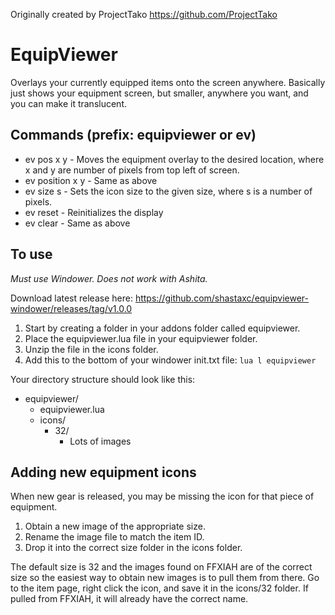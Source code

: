 Originally created by ProjectTako https://github.com/ProjectTako

# EquipViewer
Overlays your currently equipped items onto the screen anywhere. Basically just shows your equipment screen, but smaller, anywhere you want, and you can make it translucent.

## Commands (prefix: equipviewer or ev)
* ev pos x y - Moves the equipment overlay to the desired location, where x and y are number of pixels from top left of screen.
* ev position x y - Same as above
* ev size s - Sets the icon size to the given size, where s is a number of pixels.
* ev reset - Reinitializes the display
* ev clear - Same as above

## To use
*Must use Windower. Does not work with Ashita.*

Download latest release here: https://github.com/shastaxc/equipviewer-windower/releases/tag/v1.0.0

1. Start by creating a folder in your addons folder called equipviewer.
1. Place the equipviewer.lua file in your equipviewer folder.
1. Unzip the file in the icons folder.
1. Add this to the bottom of your windower init.txt file: `lua l equipviewer`

Your directory structure should look like this:
  * equipviewer/
    * equipviewer.lua
    * icons/
      * 32/
        * Lots of images

## Adding new equipment icons
When new gear is released, you may be missing the icon for that piece of equipment.

1. Obtain a new image of the appropriate size.
1. Rename the image file to match the item ID.
1. Drop it into the correct size folder in the icons folder.

The default size is 32 and the images found on FFXIAH are of the correct size so the easiest way to obtain new images is to pull them from there. Go to the item page, right click the icon, and save it in the icons/32 folder. If pulled from FFXIAH, it will already have the correct name.
